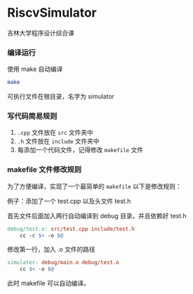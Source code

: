 # RiscvSimulator

吉林大学程序设计综合课


### 编译运行

使用 make 自动编译
```bash
make
```

可执行文件在根目录，名字为 simulator

### 写代码简易规则

1. `.cpp` 文件放在 `src` 文件夹中
2. `.h` 文件放在 `include` 文件夹中
3. 每添加一个代码文件，记得修改 `makefile` 文件

### makefile 文件修改规则

为了方便编译，实现了一个最简单的 `makefile`
以下是修改规则：

例子：添加了一个 test.cpp 以及头文件 test.h

首先文件后面加入两行自动编译到 debug 目录，并且依赖好 test.h
```makefile
debug/test.o: src/test.cpp include/test.h
	cc -c $< -o $@
```

修改第一行，加入 .o 文件的路径
```makefile
simulater: debug/main.o debug/test.o
	cc $< -o $@
```

此时 makefile 可以自动编译。




